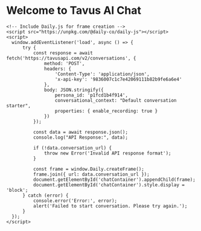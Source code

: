<!DOCTYPE html>
<html lang="en">
<head>
    <meta charset="UTF-8">
    <meta name="viewport" content="width=device-width, initial-scale=1.0">
    <title>Tavus AI Chat</title>
    <link rel="stylesheet" href="{{ '/assets/main.css' | relative_url }}">
    <link rel="icon" href="{{ '/assets/images/favicon.ico' | relative_url }}">
    <meta http-equiv="Content-Security-Policy" content="
        default-src 'self';
        script-src 'self' 'unsafe-eval' https://*.tavusapi.com https://*.filesusr.com;
        connect-src 'self' https://tavusapi.com;
        frame-src https://cvi.tavusapi.com;
        style-src 'self' 'unsafe-inline';
    ">
</head>
<body>
    <h1>Welcome to Tavus AI Chat</h1>
    <div class="loader"></div>
    <div class="error-message"></div>
    <div id="chatContainer"></div>

    <!-- Include Daily.js for frame creation -->
    <script src="https://unpkg.com/@daily-co/daily-js"></script>
    <script>
      window.addEventListener('load', async () => {
          try {
              const response = await fetch('https://tavusapi.com/v2/conversations', {
                  method: 'POST',
                  headers: {
                      'Content-Type': 'application/json',
                      'x-api-key': '9836007c1c7e42069111b82b9fe6a6e4'
                  },
                  body: JSON.stringify({
                      persona_id: 'p1fcd1b4f914',
                      conversational_context: "Default conversation starter",
                      properties: { enable_recording: true }
                  })
              });

              const data = await response.json();
              console.log("API Response:", data);

              if (!data.conversation_url) {
                  throw new Error('Invalid API response format');
              }

              const frame = window.Daily.createFrame();
              frame.join({ url: data.conversation_url });
              document.getElementById('chatContainer').appendChild(frame);
              document.getElementById('chatContainer').style.display = 'block';
          } catch (error) {
              console.error('Error:', error);
              alert('Failed to start conversation. Please try again.');
          }
      });
    </script>
</body>
</html>
